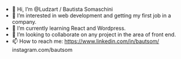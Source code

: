 - 👋 Hi, I’m @Ludzart  / Bautista Somaschini
- 👀 I’m interested in web development and getting my first job in a company.
- 🌱 I’m currently learning React and Wordpress.
- 💞️ I’m looking to collaborate on any project in the area of front end.
- 📫 How to reach me: 
https://www.linkedin.com/in/bautsom/
instagram.com/bautsom




<!---
Ludzart/Ludzart is a ✨ special ✨ repository because its `README.md` (this file) appears on your GitHub profile.
You can click the Preview link to take a look at your changes.
--->
